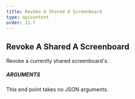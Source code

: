 ```yaml
---
title: Revoke A Shared A Screenboard
type: apicontent
order: 11.7
---
```


## Revoke A Shared A Screenboard
Revoke a currently shared screenboard's.

##### ARGUMENTS

This end point takes no JSON arguments.